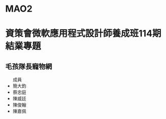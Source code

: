 # MAO2
<h1>資策會微軟應用程式設計師養成班114期結業專題</h1>
<h2>毛孩隊長寵物網</h2>
<ul>成員
<li>簡大鈞</li>
<li>蔡忠庭</li>
<li>陳威廷</li>
<li>陳俊翰</li>
<li>陳嘉佩</li>
</ul>

